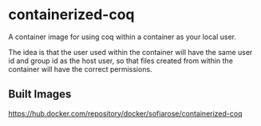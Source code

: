 # containerized-coq

A container image for using coq within a container as your local user.

The idea is that the user used within the container will have the same
user id and group id as the host user, so that files created from
within the container will have the correct permissions.

## Built Images

https://hub.docker.com/repository/docker/sofiarose/containerized-coq

